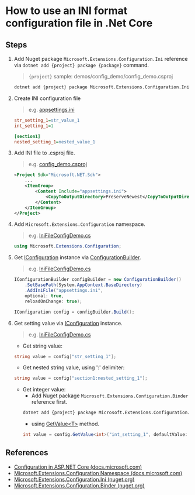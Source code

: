 # How to use an INI format configuration file in .Net Core

## Steps

1. Add Nuget package `Microsoft.Extensions.Configuration.Ini` reference via `dotnet add {project} package {package}` command.

    > `{project}` sample: demos/config_demo/config_demo.csproj

    ```bash
    dotnet add {project} package Microsoft.Extensions.Configuration.Ini
    ```

2. Create INI configuration file

   > e.g. [appsettings.ini](../../demos/config_demo/appsettings.ini)

    ```ini
    str_setting_1=str_value_1
    int_setting_1=1

    [section1]
    nested_setting_1=nested_value_1
    ```

3. Add INI file to .csproj file.

    > e.g. [config_demo.csproj](../../demos/config_demo/config_demo.csproj)
    ```xml
    <Project Sdk="Microsoft.NET.Sdk">
        ...
        <ItemGroup>
            <Content Include="appsettings.ini">
                <CopyToOutputDirectory>PreserveNewest</CopyToOutputDirectory>
            </Content>
        </ItemGroup>
    </Project>
    ```

4. Add `Microsoft.Extensions.Configuration` namespace.

    > e.g. [IniFileConfigDemo.cs](../../demos/config_demo/IniFileConfigDemo.cs)
    ```csharp
    using Microsoft.Extensions.Configuration;
    ```

5. Get [IConfiguration](https://docs.microsoft.com/en-us/dotnet/api/microsoft.extensions.configuration.iconfiguration) instance via [ConfigurationBuilder](https://docs.microsoft.com/en-us/dotnet/api/microsoft.extensions.configuration.configurationbuilder).

    > e.g. [IniFileConfigDemo.cs](../../demos/config_demo/IniFileConfigDemo.cs)
    ```csharp
    IConfigurationBuilder configBuilder = new ConfigurationBuilder()
        .SetBasePath(System.AppContext.BaseDirectory)
        .AddIniFile("appsettings.ini",
        optional: true,
        reloadOnChange: true);

    IConfiguration config = configBuilder.Build();
    ```

6. Get setting value via [IConfiguration](https://docs.microsoft.com/en-us/dotnet/api/microsoft.extensions.configuration.iconfiguration) instance.

    > e.g. [IniFileConfigDemo.cs](../../demos/config_demo/IniFileConfigDemo.cs)
    * Get string value:
    ```csharp
    string value = config["str_setting_1"];
    ```

    * Get nested string value, using ':' delimiter:
    ```csharp
    string value = config["section1:nested_setting_1"];
    ```

    * Get integer value:
        * Add Nuget package `Microsoft.Extensions.Configuration.Binder` reference first.
        ```bash
        dotnet add {project} package Microsoft.Extensions.Configuration.Binder
        ```
        * using [GetValue&lt;T&gt;](https://docs.microsoft.com/en-us/dotnet/api/microsoft.extensions.configuration.configurationbinder.getvalue) method.
        ```csharp
        int value = config.GetValue<int>("int_setting_1", defaultValue: 0);
        ```

## References

* [Configuration in ASP.NET Core (docs.microsoft.com)](https://docs.microsoft.com/en-us/aspnet/core/fundamentals/configuration/)
* [Microsoft.Extensions.Configuration Namespace (docs.microsoft.com)](https://docs.microsoft.com/en-us/dotnet/api/microsoft.extensions.configuration)
* [Microsoft.Extensions.Configuration.Ini (nuget.org)](https://www.nuget.org/packages/Microsoft.Extensions.Configuration.Ini)
* [Microsoft.Extensions.Configuration.Binder (nuget.org)](https://www.nuget.org/packages/Microsoft.Extensions.Configuration.Binder)